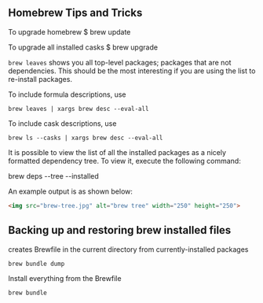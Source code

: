 ## Homebrew Tips and Tricks

To upgrade homebrew
$ brew update

To upgrade all installed casks
$ brew upgrade

`brew leaves` shows you all top-level packages; packages that are not dependencies. This should be the most interesting if you are using the list to re-install packages.

To include formula descriptions, use
~~~
brew leaves | xargs brew desc --eval-all
~~~
To include cask descriptions, use
~~~
brew ls --casks | xargs brew desc --eval-all
~~~

It is possible to view the list of all the installed packages as a nicely formatted dependency tree. To view it, execute the following command:

brew deps --tree --installed

An example output is as shown below:
```html
<img src="brew-tree.jpg" alt="brew tree" width="250" height="250">
```


## Backing up and restoring brew installed files
creates Brewfile in the current directory from currently-installed packages
~~~
brew bundle dump
~~~

Install everything from the Brewfile
~~~
brew bundle
~~~